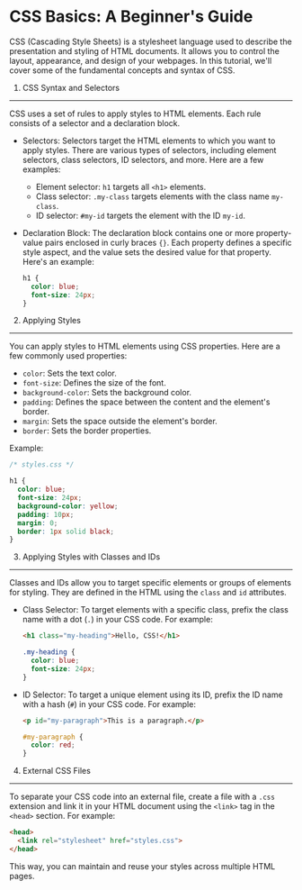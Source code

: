 CSS Basics: A Beginner's Guide
==============================

CSS (Cascading Style Sheets) is a stylesheet language used to describe the presentation and styling of HTML documents. It allows you to control the layout, appearance, and design of your webpages. In this tutorial, we'll cover some of the fundamental concepts and syntax of CSS.

1. CSS Syntax and Selectors
---------------------------

CSS uses a set of rules to apply styles to HTML elements. Each rule consists of a selector and a declaration block.

- Selectors: Selectors target the HTML elements to which you want to apply styles. There are various types of selectors, including element selectors, class selectors, ID selectors, and more. Here are a few examples:

  - Element selector: `h1` targets all `<h1>` elements.
  - Class selector: `.my-class` targets elements with the class name `my-class`.
  - ID selector: `#my-id` targets the element with the ID `my-id`.

- Declaration Block: The declaration block contains one or more property-value pairs enclosed in curly braces `{}`. Each property defines a specific style aspect, and the value sets the desired value for that property. Here's an example:

  ```css
  h1 {
    color: blue;
    font-size: 24px;
  }
  ```

2. Applying Styles
------------------

You can apply styles to HTML elements using CSS properties. Here are a few commonly used properties:

- `color`: Sets the text color.
- `font-size`: Defines the size of the font.
- `background-color`: Sets the background color.
- `padding`: Defines the space between the content and the element's border.
- `margin`: Sets the space outside the element's border.
- `border`: Sets the border properties.

Example:

```css
/* styles.css */

h1 {
  color: blue;
  font-size: 24px;
  background-color: yellow;
  padding: 10px;
  margin: 0;
  border: 1px solid black;
}
```

3. Applying Styles with Classes and IDs
--------------------------------------

Classes and IDs allow you to target specific elements or groups of elements for styling. They are defined in the HTML using the `class` and `id` attributes.

- Class Selector: To target elements with a specific class, prefix the class name with a dot (`.`) in your CSS code. For example:

  ```html
  <h1 class="my-heading">Hello, CSS!</h1>
  ```

  ```css
  .my-heading {
    color: blue;
    font-size: 24px;
  }
  ```

- ID Selector: To target a unique element using its ID, prefix the ID name with a hash (`#`) in your CSS code. For example:

  ```html
  <p id="my-paragraph">This is a paragraph.</p>
  ```

  ```css
  #my-paragraph {
    color: red;
  }
  ```

4. External CSS Files
---------------------

To separate your CSS code into an external file, create a file with a `.css` extension and link it in your HTML document using the `<link>` tag in the `<head>` section. For example:

```html
<head>
  <link rel="stylesheet" href="styles.css">
</head>
```

This way, you can maintain and reuse your styles across multiple HTML pages.
